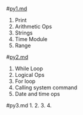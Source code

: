 #[py1.md](https://github.com/abdullahoguk/py-notes/blob/master/py1.md)
1. Print
2. Arithmetic Ops
3. Strings
4. Time Module
5. Range

#[py2.md](https://github.com/abdullahoguk/py-notes/blob/master/py2.md)
1. While Loop
2. Logical Ops
3. For loop
4. Calling system command
5. Date and time ops

#py3.md
1. 
2. 
3. 
4. 

